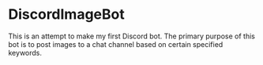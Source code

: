 # DiscordImageBot

This is an attempt to make my first Discord bot. The primary purpose of this bot is to post images to a chat channel based on certain specified keywords.
